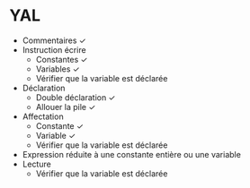 # YAL

  - Commentaires ✓
  - Instruction écrire 
    - Constantes ✓
    - Variables ✓
    - Vérifier que la variable est déclarée
  - Déclaration
    - Double déclaration ✓
    - Allouer la pile ✓
  - Affectation
    - Constante ✓
    - Variable ✓
    - Vérifier que la variable est déclarée
  - Expression réduite à une constante entière ou une variable
  - Lecture
    -  Vérifier que la variable est déclarée
